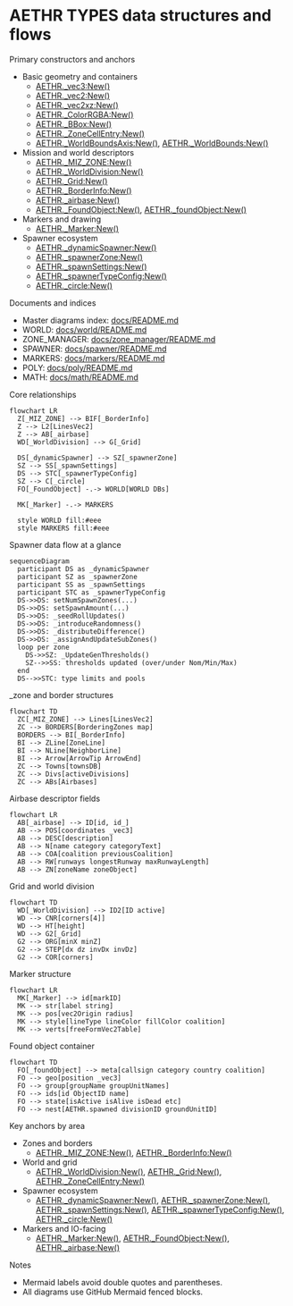 # AETHR TYPES data structures and flows

Primary constructors and anchors
- Basic geometry and containers
  - [AETHR._vec3:New()](dev/customTypes.lua:114)
  - [AETHR._vec2:New()](dev/customTypes.lua:522)
  - [AETHR._vec2xz:New()](dev/customTypes.lua:542)
  - [AETHR._ColorRGBA:New()](dev/customTypes.lua:27)
  - [AETHR._BBox:New()](dev/customTypes.lua:136)
  - [AETHR._ZoneCellEntry:New()](dev/customTypes.lua:178)
  - [AETHR._WorldBoundsAxis:New()](dev/customTypes.lua:52), [AETHR._WorldBounds:New()](dev/customTypes.lua:68)
- Mission and world descriptors
  - [AETHR._MIZ_ZONE:New()](dev/customTypes.lua:283)
  - [AETHR._WorldDivision:New()](dev/customTypes.lua:159)
  - [AETHR._Grid:New()](dev/customTypes.lua:330)
  - [AETHR._BorderInfo:New()](dev/customTypes.lua:232)
  - [AETHR._airbase:New()](dev/customTypes.lua:432)
  - [AETHR._FoundObject:New()](dev/customTypes.lua:198), [AETHR._foundObject:New()](dev/customTypes.lua:578)
- Markers and drawing
  - [AETHR._Marker:New()](dev/customTypes.lua:375)
- Spawner ecosystem
  - [AETHR._dynamicSpawner:New()](dev/customTypes.lua:868)
  - [AETHR._spawnerZone:New()](dev/customTypes.lua:1177)
  - [AETHR._spawnSettings:New()](dev/customTypes.lua:1401)
  - [AETHR._spawnerTypeConfig:New()](dev/customTypes.lua:1444)
  - [AETHR._circle:New()](dev/customTypes.lua:1471)

Documents and indices
- Master diagrams index: [docs/README.md](../README.md)
- WORLD: [docs/world/README.md](../world/README.md)
- ZONE_MANAGER: [docs/zone_manager/README.md](../zone_manager/README.md)
- SPAWNER: [docs/spawner/README.md](../spawner/README.md)
- MARKERS: [docs/markers/README.md](../markers/README.md)
- POLY: [docs/poly/README.md](../poly/README.md)
- MATH: [docs/math/README.md](../math/README.md)

Core relationships

```mermaid
flowchart LR
  Z[_MIZ_ZONE] --> BIF[_BorderInfo]
  Z --> L2[LinesVec2]
  Z --> AB[_airbase]
  WD[_WorldDivision] --> G[_Grid]

  DS[_dynamicSpawner] --> SZ[_spawnerZone]
  SZ --> SS[_spawnSettings]
  DS --> STC[_spawnerTypeConfig]
  SZ --> C[_circle]
  FO[_FoundObject] -.-> WORLD[WORLD DBs]

  MK[_Marker] -.-> MARKERS

  style WORLD fill:#eee
  style MARKERS fill:#eee
```

Spawner data flow at a glance

```mermaid
sequenceDiagram
  participant DS as _dynamicSpawner
  participant SZ as _spawnerZone
  participant SS as _spawnSettings
  participant STC as _spawnerTypeConfig
  DS->>DS: setNumSpawnZones(...)
  DS->>DS: setSpawnAmount(...)
  DS->>DS: _seedRollUpdates()
  DS->>DS: _introduceRandomness()
  DS->>DS: _distributeDifference()
  DS->>DS: _assignAndUpdateSubZones()
  loop per zone
    DS->>SZ: _UpdateGenThresholds()
    SZ-->>SS: thresholds updated (over/under Nom/Min/Max)
  end
  DS-->>STC: type limits and pools
```

_zone and border structures

```mermaid
flowchart TD
  ZC[_MIZ_ZONE] --> Lines[LinesVec2]
  ZC --> BORDERS[BorderingZones map]
  BORDERS --> BI[_BorderInfo]
  BI --> ZLine[ZoneLine]
  BI --> NLine[NeighborLine]
  BI --> Arrow[ArrowTip ArrowEnd]
  ZC --> Towns[townsDB]
  ZC --> Divs[activeDivisions]
  ZC --> ABs[Airbases]
```

Airbase descriptor fields

```mermaid
flowchart LR
  AB[_airbase] --> ID[id, id_]
  AB --> POS[coordinates _vec3]
  AB --> DESC[description]
  AB --> N[name category categoryText]
  AB --> COA[coalition previousCoalition]
  AB --> RW[runways longestRunway maxRunwayLength]
  AB --> ZN[zoneName zoneObject]
```

Grid and world division

```mermaid
flowchart TD
  WD[_WorldDivision] --> ID2[ID active]
  WD --> CNR[corners[4]]
  WD --> HT[height]
  WD --> G2[_Grid]
  G2 --> ORG[minX minZ]
  G2 --> STEP[dx dz invDx invDz]
  G2 --> COR[corners]
```

Marker structure

```mermaid
flowchart LR
  MK[_Marker] --> id[markID]
  MK --> str[label string]
  MK --> pos[vec2Origin radius]
  MK --> style[lineType lineColor fillColor coalition]
  MK --> verts[freeFormVec2Table]
```

Found object container

```mermaid
flowchart TD
  FO[_foundObject] --> meta[callsign category country coalition]
  FO --> geo[position _vec3]
  FO --> group[groupName groupUnitNames]
  FO --> ids[id ObjectID name]
  FO --> state[isActive isAlive isDead etc]
  FO --> nest[AETHR.spawned divisionID groundUnitID]
```

Key anchors by area
- Zones and borders
  - [AETHR._MIZ_ZONE:New()](dev/customTypes.lua:283), [AETHR._BorderInfo:New()](dev/customTypes.lua:232)
- World and grid
  - [AETHR._WorldDivision:New()](dev/customTypes.lua:159), [AETHR._Grid:New()](dev/customTypes.lua:330), [AETHR._ZoneCellEntry:New()](dev/customTypes.lua:178)
- Spawner ecosystem
  - [AETHR._dynamicSpawner:New()](dev/customTypes.lua:868), [AETHR._spawnerZone:New()](dev/customTypes.lua:1177), [AETHR._spawnSettings:New()](dev/customTypes.lua:1401), [AETHR._spawnerTypeConfig:New()](dev/customTypes.lua:1444), [AETHR._circle:New()](dev/customTypes.lua:1471)
- Markers and IO-facing
  - [AETHR._Marker:New()](dev/customTypes.lua:375), [AETHR._FoundObject:New()](dev/customTypes.lua:198), [AETHR._airbase:New()](dev/customTypes.lua:432)

Notes
- Mermaid labels avoid double quotes and parentheses.
- All diagrams use GitHub Mermaid fenced blocks.